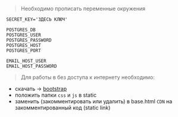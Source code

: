> Необходимо прописать переменные окружения

`SECRET_KEY='ЗДЕСЬ КЛЮЧ'`

    POSTGRES_DB
    POSTGRES_USER
    POSTGRES_PASSWORD
    POSTGRES_HOST
    POSTGRES_PORT

    EMAIL_HOST_USER
    EMAIL_HOST_PASSWORD 

> Для работы в без доступа к интернету необходимо:

- скачать -> [bootstrap](https://getbootstrap.com/docs/5.2/getting-started/download/)
- положить папки `css` и `js` в static
- заменить (закомментировать или удалить) в base.html `CDN` на закомментированный код (static link)
